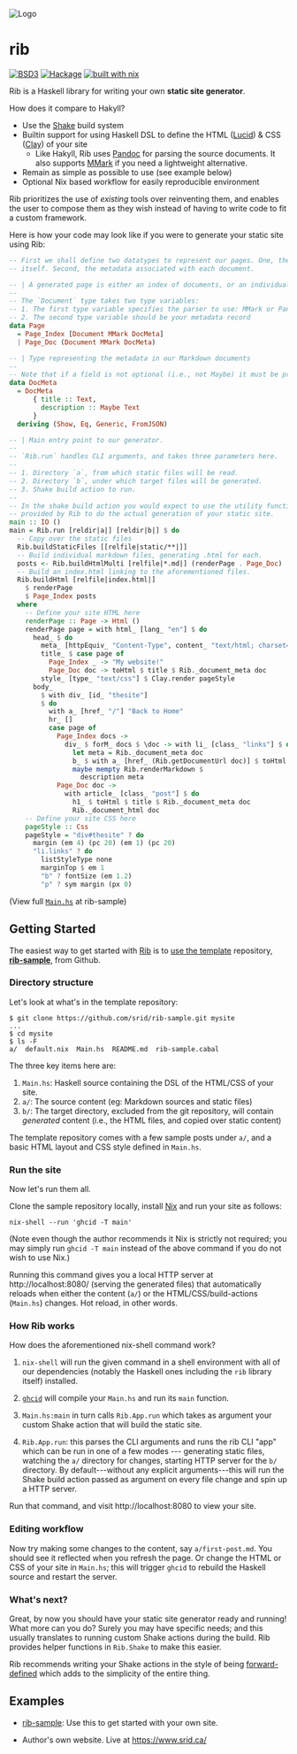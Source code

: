 ![Logo](https://raw.githubusercontent.com/srid/rib/master/assets/rib.png)

# rib

[![BSD3](https://img.shields.io/badge/License-BSD-blue.svg)](https://en.wikipedia.org/wiki/BSD_License)
[![Hackage](https://img.shields.io/hackage/v/rib.svg)](https://hackage.haskell.org/package/rib)
[![built with nix](https://builtwithnix.org/badge.svg)](https://builtwithnix.org)

Rib is a Haskell library for writing your own **static site generator**.

How does it compare to Hakyll?

- Use the [Shake](https://shakebuild.com/) build system
- Builtin support for using Haskell DSL to define the HTML
  ([Lucid](https://chrisdone.com/posts/lucid2/)) & CSS
  ([Clay](http://fvisser.nl/clay/)) of your site 
  - Like Hakyll, Rib uses [Pandoc](https://pandoc.org/) for parsing the source
    documents. It also supports [MMark](https://github.com/mmark-md/mmark) if you need a lightweight alternative.
- Remain as simple as possible to use (see example below)
- Optional Nix based workflow for easily reproducible environment

Rib prioritizes the use of *existing* tools over reinventing them, and enables
the user to compose them as they wish instead of having to write code to fit a
custom framework.

Here is how your code may look like if you were to generate your static site
using Rib:

``` haskell
-- First we shall define two datatypes to represent our pages. One, the page
-- itself. Second, the metadata associated with each document.

-- | A generated page is either an index of documents, or an individual document.
--
-- The `Document` type takes two type variables:
-- 1. The first type variable specifies the parser to use: MMark or Pandoc
-- 2. The second type variable should be your metadata record
data Page
  = Page_Index [Document MMark DocMeta]
  | Page_Doc (Document MMark DocMeta)

-- | Type representing the metadata in our Markdown documents
--
-- Note that if a field is not optional (i.e., not Maybe) it must be present.
data DocMeta
  = DocMeta
      { title :: Text,
        description :: Maybe Text
      }
  deriving (Show, Eq, Generic, FromJSON)

-- | Main entry point to our generator.
--
-- `Rib.run` handles CLI arguments, and takes three parameters here.
--
-- 1. Directory `a`, from which static files will be read.
-- 2. Directory `b`, under which target files will be generated.
-- 3. Shake build action to run.
--
-- In the shake build action you would expect to use the utility functions
-- provided by Rib to do the actual generation of your static site.
main :: IO ()
main = Rib.run [reldir|a|] [reldir|b|] $ do
  -- Copy over the static files
  Rib.buildStaticFiles [[relfile|static/**|]]
  -- Build individual markdown files, generating .html for each.
  posts <- Rib.buildHtmlMulti [relfile|*.md|] (renderPage . Page_Doc)
  -- Build an index.html linking to the aforementioned files.
  Rib.buildHtml [relfile|index.html|]
    $ renderPage
    $ Page_Index posts
  where
    -- Define your site HTML here
    renderPage :: Page -> Html ()
    renderPage page = with html_ [lang_ "en"] $ do
      head_ $ do
        meta_ [httpEquiv_ "Content-Type", content_ "text/html; charset=utf-8"]
        title_ $ case page of
          Page_Index _ -> "My website!"
          Page_Doc doc -> toHtml $ title $ Rib._document_meta doc
        style_ [type_ "text/css"] $ Clay.render pageStyle
      body_
        $ with div_ [id_ "thesite"]
        $ do
          with a_ [href_ "/"] "Back to Home"
          hr_ []
          case page of
            Page_Index docs ->
              div_ $ forM_ docs $ \doc -> with li_ [class_ "links"] $ do
                let meta = Rib._document_meta doc
                b_ $ with a_ [href_ (Rib.getDocumentUrl doc)] $ toHtml $ title meta
                maybe mempty Rib.renderMarkdown $
                  description meta
            Page_Doc doc ->
              with article_ [class_ "post"] $ do
                h1_ $ toHtml $ title $ Rib._document_meta doc
                Rib._document_html doc
    -- Define your site CSS here
    pageStyle :: Css
    pageStyle = "div#thesite" ? do
      margin (em 4) (pc 20) (em 1) (pc 20)
      "li.links" ? do
        listStyleType none
        marginTop $ em 1
        "b" ? fontSize (em 1.2)
        "p" ? sym margin (px 0)
```

(View full [`Main.hs`](https://github.com/srid/rib-sample/blob/master/Main.hs) at rib-sample)

## Getting Started

The easiest way to get started with [Rib](/) is to [use the
template](https://help.github.com/en/articles/creating-a-repository-from-a-template)
repository, [**rib-sample**](https://github.com/srid/rib-sample), from Github.

### Directory structure

Let's look at what's in the template repository:

```shell
$ git clone https://github.com/srid/rib-sample.git mysite
...
$ cd mysite
$ ls -F
a/  default.nix  Main.hs  README.md  rib-sample.cabal
```

The three key items here are:

1. `Main.hs`: Haskell source containing the DSL of the HTML/CSS of your site.
1. `a/`: The source content (eg: Markdown sources and static files)
1. `b/`: The target directory, excluded from the git repository, will contain
   _generated_ content (i.e., the HTML files, and copied over static content)
   
The template repository comes with a few sample posts under `a/`, and a basic
HTML layout and CSS style defined in `Main.hs`. 

### Run the site

Now let's run them all. 

Clone the sample repository locally, install [Nix](https://nixos.org/nix/) and
run your site as follows:

```shell
nix-shell --run 'ghcid -T main'
```

(Note even though the author recommends it Nix is strictly not required; you may
simply run `ghcid -T main` instead of the above command if you do not wish to
use Nix.)

Running this command gives you a local HTTP server at http://localhost:8080/
(serving the generated files) that automatically reloads when either the content
(`a/`) or the HTML/CSS/build-actions (`Main.hs`) changes. Hot reload, in other
words.

### How Rib works

How does the aforementioned nix-shell command work?

1. `nix-shell` will run the given command in a shell environment with all of our
dependencies (notably the Haskell ones including the `rib` library itself)
installed. 

1. [`ghcid`](https://github.com/ndmitchell/ghcid) will compile your `Main.hs`
   and run its `main` function.

1. `Main.hs:main` in turn calls `Rib.App.run` which takes as argument your custom Shake action that will build the static site.

1. `Rib.App.run`: this parses the CLI arguments and runs the rib CLI "app" which
   can be run in one of a few modes --- generating static files, watching the
   `a/` directory for changes, starting HTTP server for the `b/` directory. By
   default---without any explicit arguments---this will run the Shake build
   action passed as argument on every file change and spin up a HTTP server.
   
Run that command, and visit http://localhost:8080 to view your site.

### Editing workflow

Now try making some changes to the content, say `a/first-post.md`. You should
see it reflected when you refresh the page. Or change the HTML or CSS of your
site in `Main.hs`; this will trigger `ghcid` to rebuild the Haskell source and
restart the server.

### What's next?

Great, by now you should have your static site generator ready and running! What
more can you do? Surely you may have specific needs; and this usually translates
to running custom Shake actions during the build. Rib provides helper functions in `Rib.Shake` to make this easier. 

Rib recommends writing your Shake actions in the style of being 
[forward-defined](http://hackage.haskell.org/package/shake-0.18.3/docs/Development-Shake-Forward.html)
which adds to the simplicity of the entire thing.

## Examples

* [rib-sample](https://github.com/srid/rib-sample): Use this to get started with
  your own site.

* Author's own website. Live at https://www.srid.ca/ 
